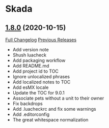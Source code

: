 # Skada

## [1.8.0](https://github.com/nebularg/Skada/tree/1.8.0) (2020-10-15)
[Full Changelog](https://github.com/nebularg/Skada/compare/1.7.7...1.8.0) [Previous Releases](https://github.com/nebularg/Skada/releases)

- Add version note  
- Shush luacheck  
- Add packaging workflow  
- Add README.md  
- Add project id to TOC  
- Ignore unlocalized phrases  
- Add localized notes to TOC  
- Add esMX locale  
- Update the TOC for 9.0.1  
- Associate pets without a unit to their owner  
- Fix backdrops  
- Add .luacheckrc and fix some warnings  
- Add .editorconfig  
- The great whitespace normalization  
